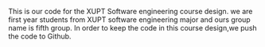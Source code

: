  This is our code for the XUPT Software engineering course design.
 we are first year students from XUPT software engineering major and ours group name is fifth group.
 In order to keep the code in this course design,we push the code to Github.
